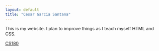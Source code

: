 ```yaml
---
layout: default
title: "Cesar Garcia Santana"
---
```


This is my website. I plan to improve things as I teach myself HTML and CSS.

[CS180](/project2/)
